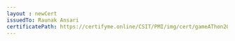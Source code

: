 ```yaml
--- 
layout : newCert 
issuedTo: Raunak Ansari 
certificatePath: https://certifyme.online/CSIT/PMI/img/cert/gameAThon2021/RaunakAnsari_26601.png
--- 
```

